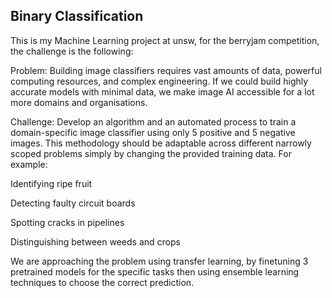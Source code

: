 
## Binary Classification

This is my Machine Learning project at unsw, for the berryjam competition, the challenge is the following:

Problem: Building image classifiers requires vast amounts of data, powerful computing resources, and complex engineering. If we could build highly accurate models with minimal data, we make image AI accessible for a lot more domains and organisations.

Challenge: Develop an algorithm and an automated process to train a domain-specific image classifier using only 5 positive and 5 negative images. This methodology should be adaptable across different narrowly scoped problems simply by changing the provided training data. For example:

Identifying ripe fruit

Detecting faulty circuit boards

Spotting cracks in pipelines

Distinguishing between weeds and crops

We are approaching the problem using transfer learning, by finetuning 3 pretrained models for the specific tasks then using ensemble learning techniques to choose the correct prediction.
